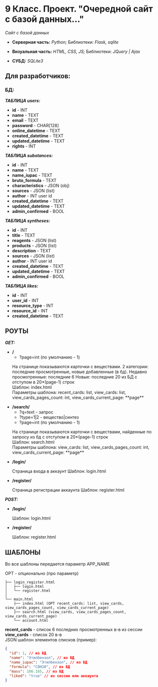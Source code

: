 # 9 Класс. Проект. "Очередной сайт с базой данных..."

_Сайт с базой данных_

- **Серверная часть:** _Python;_ Библиотеки: _Flask, sqlite_

- **Визуальная часть:** _HTML, CSS, JS;_ Библиотеки: _JQuery | Ajax_

- **СУБД:** _SQLite3_

## Для разработчиков:

### БД:

_**ТАБЛИЦА users:**_

- **id** - INT
- **name** - TEXT
- **email** - TEXT
- **password** - CHAR[128]
- **online_datetime** - TEXT
- **created_datetime** - TEXT
- **updated_datetime** - TEXT
- **rights** - INT

_**ТАБЛИЦА substances:**_

- **id** - INT
- **name** - TEXT
- **name_iupac** - TEXT
- **bruto_formula** - TEXT
- **characteristics** - JSON (obj)
- **sources** - JSON (list)
- **author** - INT user id
- **created_datetime** - TEXT
- **updated_datetime** - TEXT
- **admin_confirmed** - BOOL

_**ТАБЛИЦА syntheses:**_

- **id** - INT
- **title** - TEXT
- **reagents** - JSON (list)
- **products** - JSON (list)
- **description** - TEXT
- **sources** - JSON (list)
- **author** - INT user id
- **created_datetime** - TEXT
- **updated_datetime** - TEXT
- **admin_confirmed** - BOOL

_**ТАБЛИЦА likes:**_

- **id** - INT
- **user_id** - INT
- **resource_type** - INT
- **resource_id** - INT
- **created_datetime** - TEXT

## РОУТЫ

_**GET:**_

- **/**
  - ?page=int (по умолчанию - 1) <br>
  <p>
  На странице показываются карточки с веществами. 2 категории: последние просмотренные, новые добавленные (в бд).
  Недавно просмотренные: последние 6
  Новые: последние 20 из БД с отступом в 20*(page-1) строк<br>
  Шаблон: index.html<br>
  Параметры шаблона: recent_cards: list, view_cards: list, view_cards_pages_count: int, view_cards_current_page: **page**
  </p>
- **/search/**
  - ?q=text - запрос
  - ?type=1|2 - вещество|синтез
  - ?page=int (по умолчанию - 1) <br>
  <p>
  На странице показываются карточки с веществами, найденные по запросу из бд с отступом в 20*(page-1) строк<br>
  Шаблон: search.html<br>
  Параметры шаблона: view_cards: list, view_cards_pages_count: int, view_cards_current_page: **page**
  </p>
- **/login/** <br>
  <p>
  Страница входа в аккаунт
  Шаблон: login.html
  </p>
- **/register/** <br>
  <p>
  Страница регистрации аккаунта
  Шаблон: register.html
  </p>

_**POST:**_
- **/login/** <br>
  <p>
  Шаблон: login.html
  </p>
- **/register/** <br>
  <p>
  Шаблон: register.html
  </p>

## ШАБЛОНЫ

Во все шаблоны передается параметр APP_NAME

OPT - опционально (про параметр)

```
├── login_register.html
│   ├── login.html
│   └── register.html
│
└── main.html
    ├── index.html (OPT recent_cards: list, view_cards, view_cards_pages_count, view_cards_current_page)
    ├── search.html (view_cards, view_cards_pages_count, view_cards_current_page)
    └── account.html
```

**recent_cards** - список 6 последних просмотренных в-в из сессии <br>
**view_cards** - список 20 в-в <br>
JSON шаблон элементов списков (пример):

```json
{
  "id": 1, // из БД
  "name": "Этилбензол", // из БД
  "name_iupac": "Этилбензол", // из БД
  "formula": "C8H10", // из БД
  "mass": 106.165, // из БД
  "liked": "true" // из сессии или аккаунта
}
```
